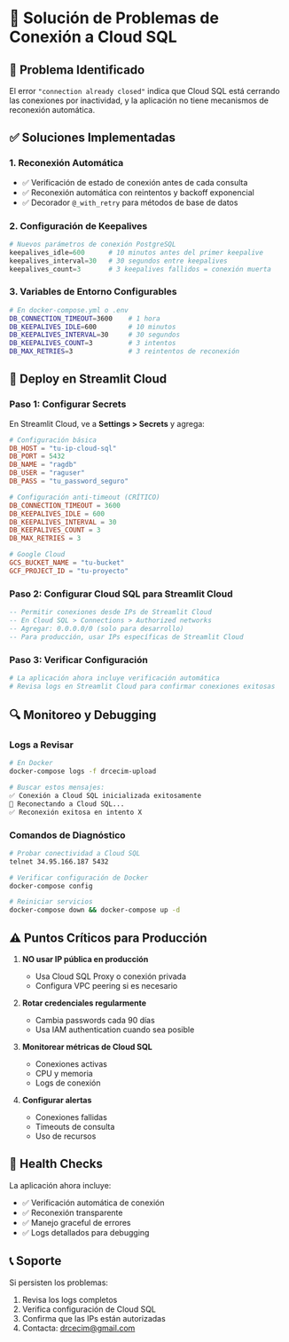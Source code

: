 # 🔧 Solución de Problemas de Conexión a Cloud SQL

## 🚨 Problema Identificado

El error `"connection already closed"` indica que Cloud SQL está cerrando las conexiones por inactividad, y la aplicación no tiene mecanismos de reconexión automática.

## ✅ Soluciones Implementadas

### 1. **Reconexión Automática**
- ✅ Verificación de estado de conexión antes de cada consulta
- ✅ Reconexión automática con reintentos y backoff exponencial
- ✅ Decorador `@_with_retry` para métodos de base de datos

### 2. **Configuración de Keepalives**
```python
# Nuevos parámetros de conexión PostgreSQL
keepalives_idle=600      # 10 minutos antes del primer keepalive
keepalives_interval=30   # 30 segundos entre keepalives
keepalives_count=3       # 3 keepalives fallidos = conexión muerta
```

### 3. **Variables de Entorno Configurables**
```bash
# En docker-compose.yml o .env
DB_CONNECTION_TIMEOUT=3600    # 1 hora
DB_KEEPALIVES_IDLE=600        # 10 minutos
DB_KEEPALIVES_INTERVAL=30     # 30 segundos
DB_KEEPALIVES_COUNT=3         # 3 intentos
DB_MAX_RETRIES=3              # 3 reintentos de reconexión
```

## 🚀 Deploy en Streamlit Cloud

### Paso 1: Configurar Secrets
En Streamlit Cloud, ve a **Settings > Secrets** y agrega:

```toml
# Configuración básica
DB_HOST = "tu-ip-cloud-sql"
DB_PORT = 5432
DB_NAME = "ragdb"
DB_USER = "raguser"
DB_PASS = "tu_password_seguro"

# Configuración anti-timeout (CRÍTICO)
DB_CONNECTION_TIMEOUT = 3600
DB_KEEPALIVES_IDLE = 600
DB_KEEPALIVES_INTERVAL = 30
DB_KEEPALIVES_COUNT = 3
DB_MAX_RETRIES = 3

# Google Cloud
GCS_BUCKET_NAME = "tu-bucket"
GCF_PROJECT_ID = "tu-proyecto"
```

### Paso 2: Configurar Cloud SQL para Streamlit Cloud
```sql
-- Permitir conexiones desde IPs de Streamlit Cloud
-- En Cloud SQL > Connections > Authorized networks
-- Agregar: 0.0.0.0/0 (solo para desarrollo)
-- Para producción, usar IPs específicas de Streamlit Cloud
```

### Paso 3: Verificar Configuración
```python
# La aplicación ahora incluye verificación automática
# Revisa logs en Streamlit Cloud para confirmar conexiones exitosas
```

## 🔍 Monitoreo y Debugging

### Logs a Revisar
```bash
# En Docker
docker-compose logs -f drcecim-upload

# Buscar estos mensajes:
✅ Conexión a Cloud SQL inicializada exitosamente
🔄 Reconectando a Cloud SQL...
✅ Reconexión exitosa en intento X
```

### Comandos de Diagnóstico
```bash
# Probar conectividad a Cloud SQL
telnet 34.95.166.187 5432

# Verificar configuración de Docker
docker-compose config

# Reiniciar servicios
docker-compose down && docker-compose up -d
```

## ⚠️ Puntos Críticos para Producción

1. **NO usar IP pública en producción**
   - Usa Cloud SQL Proxy o conexión privada
   - Configura VPC peering si es necesario

2. **Rotar credenciales regularmente**
   - Cambia passwords cada 90 días
   - Usa IAM authentication cuando sea posible

3. **Monitorear métricas de Cloud SQL**
   - Conexiones activas
   - CPU y memoria
   - Logs de conexión

4. **Configurar alertas**
   - Conexiones fallidas
   - Timeouts de consulta
   - Uso de recursos

## 🏥 Health Checks

La aplicación ahora incluye:
- ✅ Verificación automática de conexión
- ✅ Reconexión transparente
- ✅ Manejo graceful de errores
- ✅ Logs detallados para debugging

## 📞 Soporte

Si persisten los problemas:
1. Revisa los logs completos
2. Verifica configuración de Cloud SQL
3. Confirma que las IPs están autorizadas
4. Contacta: drcecim@gmail.com